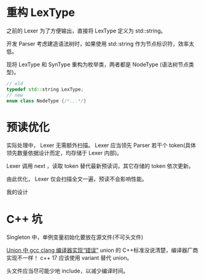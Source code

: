 # 重构 LexType
之前的 Lexer 为了方便输出，直接将 LexType 定义为 std::string。

开发 Parser 考虑建造语法树时，如果使用 std::string 作为节点标识符，效率太低。

现将 LexType 和 SynType 重构为枚举类，两者都是 NodeType (语法树节点类型)。 

```c++
// old
typedef std::string LexType;
// new
enum class NodeType {/*...*/}
```

# 预读优化

实际处理中， Lexer 无需额外扫描。 Lexer 应当领先 Parser 若干个 token(具体领先数量依据设计而定，均存储于 Lexer 内部)。

Lexer 调用 next ，读取 token 替代最新预读词，其它存储的 token 依次更新。

由此优化， Lexer 仅会扫描全文一遍，预读不会影响性能。

我的设计

# C++ 坑

Singleton 中，单例变量初始化要放在源文件(不可头文件)

[Union 中 gcc clang 编译器实现“错误”](https://stackoverflow.com/questions/70428563/unions-default-constructor-is-implicitly-deleted)
union 的 C++标准没说清楚，编译器厂商实现不一样！
c++ 17 应该使用 variant 替代 union。

头文件应当尽可能少地 include，以减少编译时间。